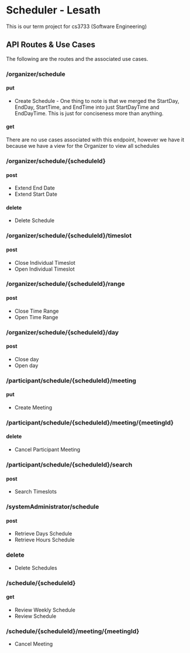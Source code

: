 # Scheduler - Lesath

This is our term project for cs3733 (Software Engineering)

## API Routes & Use Cases
The following are the routes and the associated use cases.

### /organizer/schedule
#### put
* Create Schedule - One thing to note is that we merged the StartDay, EndDay,
  StartTime, and EndTime into just StartDayTime and EndDayTime. This is just for
	conciseness more than anything.

#### get
There are no use cases associated with this endpoint, however we have it because
we have a view for the Organizer to view all schedules


### /organizer/schedule/{scheduleId}
#### post
* Extend End Date
* Extend Start Date

#### delete
* Delete Schedule


### /organizer/schedule/{scheduleId}/timeslot
#### post
* Close Individual Timeslot
* Open Individual Timeslot


### /organizer/schedule/{scheduleId}/range
#### post
* Close Time Range
* Open Time Range


### /organizer/schedule/{scheduleId}/day
#### post
* Close day
* Open day

### /participant/schedule/{scheduleId}/meeting
#### put
*  Create Meeting


### /participant/schedule/{scheduleId}/meeting/{meetingId}
#### delete
* Cancel Participant Meeting


### /participant/schedule/{scheduleId}/search
#### post
* Search Timeslots


### /systemAdministrator/schedule
#### post
* Retrieve Days Schedule
* Retrieve Hours Schedule

### delete
* Delete Schedules


### /schedule/{scheduleId}
#### get
* Review Weekly Schedule
* Review Schedule


### /schedule/{scheduleId}/meeting/{meetingId}
* Cancel Meeting
